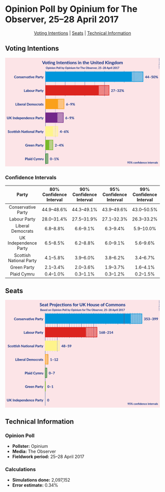 # Opinion Poll by Opinium for The Observer, 25–28 April 2017

<p align="center"><a href="#voting-intentions">Voting Intentions</a> | <a href="#seats">Seats</a> | <a href="#technical-information">Technical Information</a></p>

## Voting Intentions

![Graph with voting intentions not yet produced](2017-04-28-Opinium.png "Voting Intentions")

### Confidence Intervals

| Party | 80% Confidence Interval | 90% Confidence Interval | 95% Confidence Interval | 99% Confidence Interval |
|:-----:|:-----------------------:|:-----------------------:|:-----------------------:|:-----------------------:|
| Conservative Party | 44.9–48.6% |44.3–49.1% |43.9–49.6% |43.0–50.5% |
| Labour Party | 28.0–31.4% |27.5–31.9% |27.1–32.3% |26.3–33.2% |
| Liberal Democrats | 6.8–8.8% |6.6–9.1% |6.3–9.4% |5.9–10.0% |
| UK Independence Party | 6.5–8.5% |6.2–8.8% |6.0–9.1% |5.6–9.6% |
| Scottish National Party | 4.1–5.8% |3.9–6.0% |3.8–6.2% |3.4–6.7% |
| Green Party | 2.1–3.4% |2.0–3.6% |1.9–3.7% |1.6–4.1% |
| Plaid Cymru | 0.4–1.0% |0.3–1.1% |0.3–1.2% |0.2–1.5% |

## Seats

![Graph with seats not yet produced](2017-04-28-Opinium-seats.png "Seats")

## Technical Information

### Opinion Poll

+ **Pollster:** Opinium
+ **Media:** The Observer
+ **Fieldwork period:** 25–28 April 2017

### Calculations

+ **Simulations done:** 2,097,152
+ **Error estimate:** 0.34%

